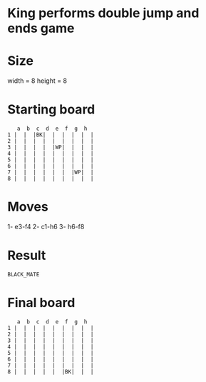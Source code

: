 # King performs double jump and ends game

# Size
width = 8
height = 8

# Starting board
```
   a  b  c  d  e  f  g  h
1 |  |  |BK|  |  |  |  |  |
2 |  |  |  |  |  |  |  |  |
3 |  |  |  |  |WP|  |  |  |
4 |  |  |  |  |  |  |  |  |
5 |  |  |  |  |  |  |  |  |
6 |  |  |  |  |  |  |  |  |
7 |  |  |  |  |  |  |WP|  |
8 |  |  |  |  |  |  |  |  |
```
# Moves
1- e3-f4
2- c1-h6
3- h6-f8



# Result
`BLACK_MATE`

# Final board
```
   a  b  c  d  e  f  g  h
1 |  |  |  |  |  |  |  |  |
2 |  |  |  |  |  |  |  |  |
3 |  |  |  |  |  |  |  |  |
4 |  |  |  |  |  |  |  |  |
5 |  |  |  |  |  |  |  |  |
6 |  |  |  |  |  |  |  |  |
7 |  |  |  |  |  |  |  |  |
8 |  |  |  |  |  |BK|  |  |
```
